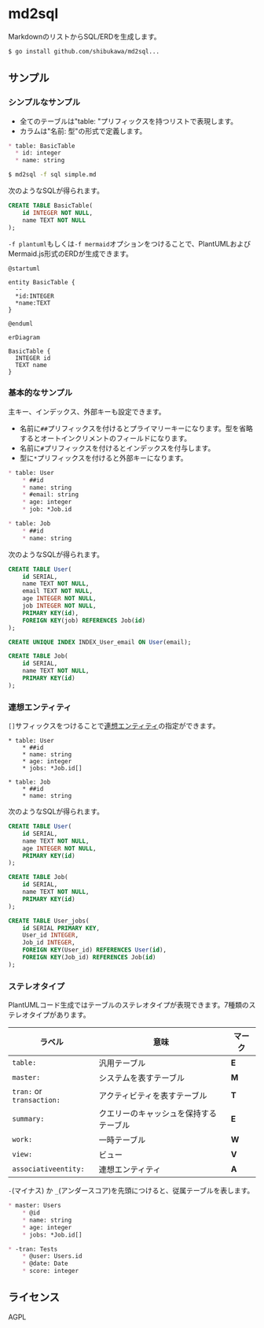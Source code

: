 # md2sql

MarkdownのリストからSQL/ERDを生成します。

```bash
$ go install github.com/shibukawa/md2sql...
```

## サンプル

### シンプルなサンプル

* 全てのテーブルは"table: "プリフィックスを持つリストで表現します。
* カラムは"名前: 型"の形式で定義します。

```md
* table: BasicTable
  * id: integer
  * name: string
```

```bash
$ md2sql -f sql simple.md
```

次のようなSQLが得られます。

```sql
CREATE TABLE BasicTable(
    id INTEGER NOT NULL,
    name TEXT NOT NULL
);
```

`-f plantuml`もしくは`-f mermaid`オプションをつけることで、PlantUMLおよびMermaid.js形式のERDが生成できます。

```plantuml
@startuml

entity BasicTable {
  --
  *id:INTEGER
  *name:TEXT
}

@enduml
```

```mermaid
erDiagram

BasicTable {
  INTEGER id
  TEXT name
}
```

### 基本的なサンプル

主キー、インデックス、外部キーも設定できます。

* 名前に`##`プリフィックスを付けるとプライマリーキーになります。型を省略するとオートインクリメントのフィールドになります。
* 名前に`#`プリフィックスを付けるとインデックスを付与します。
* 型に`*`プリフィックスを付けると外部キーになります。

```md
* table: User
    * ##id
    * name: string
    * #email: string
    * age: integer
    * job: *Job.id

* table: Job
    * ##id
    * name: string
```

次のようなSQLが得られます。

```sql
CREATE TABLE User(
    id SERIAL,
    name TEXT NOT NULL,
    email TEXT NOT NULL,
    age INTEGER NOT NULL,
    job INTEGER NOT NULL,
    PRIMARY KEY(id),
    FOREIGN KEY(job) REFERENCES Job(id)
);

CREATE UNIQUE INDEX INDEX_User_email ON User(email);

CREATE TABLE Job(
    id SERIAL,
    name TEXT NOT NULL,
    PRIMARY KEY(id)
);
```

### 連想エンティティ

`[]`サフィックスをつけることで[連想エンティティ](https://ja.wikipedia.org/wiki/%E9%80%A3%E6%83%B3%E3%82%A8%E3%83%B3%E3%83%86%E3%82%A3%E3%83%86%E3%82%A3)の指定ができます。

```
* table: User
    * ##id
    * name: string
    * age: integer
    * jobs: *Job.id[]

* table: Job
    * ##id
    * name: string
```

次のようなSQLが得られます。

```sql
CREATE TABLE User(
    id SERIAL,
    name TEXT NOT NULL,
    age INTEGER NOT NULL,
    PRIMARY KEY(id)
);

CREATE TABLE Job(
    id SERIAL,
    name TEXT NOT NULL,
    PRIMARY KEY(id)
);

CREATE TABLE User_jobs(
    id SERIAL PRIMARY KEY,
    User_id INTEGER,
    Job_id INTEGER,
    FOREIGN KEY(User_id) REFERENCES User(id),
    FOREIGN KEY(Job_id) REFERENCES Job(id)
);
```

### ステレオタイプ

PlantUMLコード生成ではテーブルのステレオタイプが表現できます。7種類のステレオタイプがあります。

| ラベル                    | 意味                                   | マーク |
| ------------------------- | -------------------------------------- | ------ |
| `table:`                  | 汎用テーブル                           | **E**  |
| `master:`                 | システムを表すテーブル                 | **M**  |
| `tran:` or `transaction:` | アクティビティを表すテーブル           | **T**  |
| `summary:`                | クエリーのキャッシュを保持するテーブル | **E**  |
| `work:`                   | 一時テーブル                           | **W**  |
| `view:`                   | ビュー                                 | **V**  |
| `associativeentity:`      | 連想エンティティ                       | **A**  |


`-`(マイナス) か `_`(アンダースコア)を先頭につけると、従属テーブルを表します。

```md
* master: Users
    * @id
    * name: string
    * age: integer
    * jobs: *Job.id[]

* -tran: Tests
    * @user: Users.id
    * @date: Date
    * score: integer
```

## ライセンス

AGPL